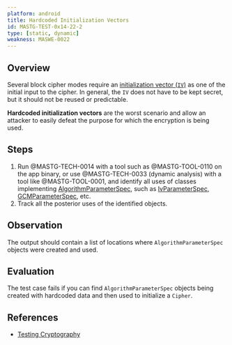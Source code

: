 ```yaml
---
platform: android
title: Hardcoded Initialization Vectors
id: MASTG-TEST-0x14-22-2
type: [static, dynamic]
weakness: MASWE-0022
---
```


## Overview

Several block cipher modes require an [initialization vector (`IV`)](../../../Document/0x04g-Testing-Cryptography.md#Predictable-Initialization-Vector) as one of the initial input to the cipher.
In general, the `IV` does not have to be kept secret, but it should not be reused or predictable.

**Hardcoded initialization vectors** are the worst scenario and allow an attacker to easily defeat the purpose for which the encryption is being used.

## Steps

1. Run @MASTG-TECH-0014 with a tool such as @MASTG-TOOL-0110 on the app binary, or use @MASTG-TECH-0033 (dynamic analysis) with a tool like @MASTG-TOOL-0001, and identify all uses of classes implementing [AlgorithmParameterSpec](https://developer.android.com/reference/java/security/spec/AlgorithmParameterSpec), such as [IvParameterSpec](https://developer.android.com/reference/javax/crypto/spec/IvParameterSpec), [GCMParameterSpec](https://developer.android.com/reference/javax/crypto/spec/GCMParameterSpec), etc.
1. Track all the posterior uses of the identified objects.

## Observation

The output should contain a list of locations where `AlgorithmParameterSpec` objects were created and used.

## Evaluation

The test case fails if you can find `AlgorithmParameterSpec` objects being created with hardcoded data and then used to initialize a `Cipher`.

## References

- [Testing Cryptography](../../../Document/0x04g-Testing-Cryptography.md)